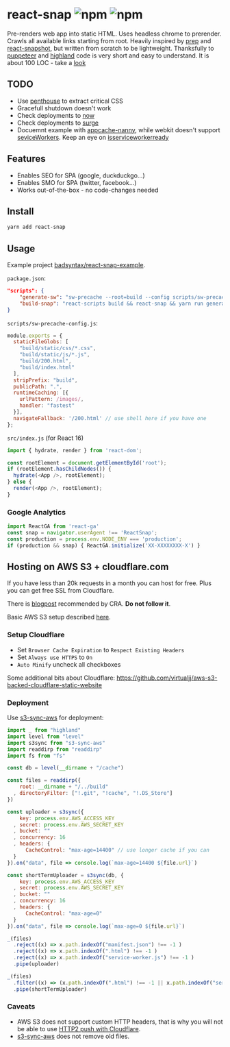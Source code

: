 # react-snap ![npm](https://img.shields.io/npm/v/react-snap.svg) ![npm](https://img.shields.io/npm/dt/react-snap.svg)

Pre-renders web app into static HTML. Uses headless chrome to prerender. Crawls all available links starting from root. Heavily inspired by [prep](https://github.com/graphcool/prep) and [react-snapshot](https://github.com/geelen/react-snapshot), but written from scratch to be lightweight. Thanksfully to [puppeteer](https://github.com/GoogleChrome/puppeteer) and [highland](https://github.com/caolan/highland) code is very short and easy to understand. It is about 100 LOC - take a [look](https://github.com/stereobooster/react-snap/blob/master/index.js)

## TODO

- Use [penthouse](https://github.com/pocketjoso/penthouse) to extract critical CSS
- Gracefull shutdown doesn't work
- Check deployments to [now](https://zeit.co/now#features)
- Check deployments to [surge](https://surge.sh/help/getting-started-with-surge)
- Docuemnt example with [appcache-nanny](https://github.com/gr2m/appcache-nanny), while webkit doesn't support [seviceWorkers](https://webkit.org/status/#specification-service-workers). Keep an eye on [isserviceworkerready](https://jakearchibald.github.io/isserviceworkerready/)

## Features

- Enables SEO for SPA (google, duckduckgo...)
- Enables SMO for SPA (twitter, facebook...)
- Works out-of-the-box - no code-changes needed

## Install

```sh
yarn add react-snap
```

## Usage

Example project [badsyntax/react-snap-example](https://github.com/badsyntax/react-snap-example).

`package.json`:

```json
"scripts": {
    "generate-sw": "sw-precache --root=build --config scripts/sw-precache-config.js && uglifyjs build/service-worker.js -o build/service-worker.js",
    "build-snap": "react-scripts build && react-snap && yarn run generate-sw"
}
```

`scripts/sw-precache-config.js`:

```js
module.exports = {
  staticFileGlobs: [
    "build/static/css/*.css",
    "build/static/js/*.js",
    "build/200.html",
    "build/index.html"
  ],
  stripPrefix: "build",
  publicPath: ".",
  runtimeCaching: [{
    urlPattern: /images/,
    handler: "fastest"
  }],
  navigateFallback: '/200.html' // use shell here if you have one
};
```

`src/index.js` (for React 16)

```js
import { hydrate, render } from 'react-dom';

const rootElement = document.getElementById('root');
if (rootElement.hasChildNodes()) {
  hydrate(<App />, rootElement);
} else {
  render(<App />, rootElement);
}
```

### Google Analytics

```js
import ReactGA from 'react-ga'
const snap = navigator.userAgent !== 'ReactSnap';
const production = process.env.NODE_ENV === 'production';
if (production && snap) { ReactGA.initialize('XX-XXXXXXXX-X') }
```

## Hosting on AWS S3 + cloudflare.com

If you have less than 20k requests in a month you can host for free. Plus you can get free SSL from Cloudflare.

There is [blogpost](https://medium.com/@omgwtfmarc/deploying-create-react-app-to-s3-or-cloudfront-48dae4ce0af) recommended by CRA. **Do not follow it**.

Basic AWS S3 setup described [here](http://docs.aws.amazon.com/AmazonS3/latest/user-guide/static-website-hosting.html).

### Setup Cloudflare

- Set `Browser Cache Expiration` to `Respect Existing Headers`
- Set `Always use HTTPS` to `On`
- `Auto Minify` uncheck all checkboxes

Some additional bits about Cloudflare: https://github.com/virtualjj/aws-s3-backed-cloudflare-static-website

### Deployment

Use [s3-sync-aws](https://www.npmjs.com/package/s3-sync-aws) for deployment:

```js
import _ from "highland"
import level from "level"
import s3sync from "s3-sync-aws"
import readdirp from "readdirp"
import fs from "fs"

const db = level(__dirname + "/cache")

const files = readdirp({
    root: __dirname + "/../build"
  , directoryFilter: ["!.git", "!cache", "!.DS_Store"]
})

const uploader = s3sync({
    key: process.env.AWS_ACCESS_KEY
  , secret: process.env.AWS_SECRET_KEY
  , bucket: ""
  , concurrency: 16
  , headers: {
      CacheControl: "max-age=14400" // use longer cache if you can
  }
}).on("data", file => console.log(`max-age=14400 ${file.url}`)

const shortTermUploader = s3sync(db, {
    key: process.env.AWS_ACCESS_KEY
  , secret: process.env.AWS_SECRET_KEY
  , bucket: ""
  , concurrency: 16
  , headers: {
      CacheControl: "max-age=0"
  }
}).on("data", file => console.log(`max-age=0 ${file.url}`)

_(files)
  .reject((x) => x.path.indexOf("manifest.json") !== -1 )
  .reject((x) => x.path.indexOf(".html") !== -1 )
  .reject((x) => x.path.indexOf("service-worker.js") !== -1 )
  .pipe(uploader)

_(files)
  .filter((x) => (x.path.indexOf(".html") !== -1 || x.path.indexOf("service-worker.js") !== -1 || x.path.indexOf("manifest.json") !== -1) )
  .pipe(shortTermUploader)
```

### Caveats

- AWS S3 does not support custom HTTP headers, that is why you will not be able to use [HTTP2 push with Cloudflare](https://blog.cloudflare.com/announcing-support-for-http-2-server-push-2/).
- [s3-sync-aws](https://github.com/andreialecu/s3-sync-aws/issues/3) does not remove old files.

